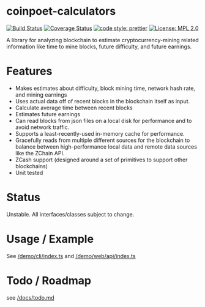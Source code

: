 # coinpoet-calculators

[![Build Status](https://travis-ci.org/activescott/coinpoet-calculators.svg?branch=master)](https://travis-ci.org/activescott/coinpoet-calculators)
[![Coverage Status](https://coveralls.io/repos/github/activescott/coinpoet-calculators/badge.svg?branch=master)](https://coveralls.io/github/activescott/coinpoet-calculators?branch=master)
[![code style: prettier](https://img.shields.io/badge/code_style-prettier-ff69b4.svg?style=flat-square)](https://github.com/prettier/prettier)
[![License: MPL 2.0](https://img.shields.io/badge/License-MPL%202.0-brightgreen.svg)](https://opensource.org/licenses/MPL-2.0)

A library for analyzing blockchain to estimate cryptocurrency-mining related information like time to mine blocks, future difficulty, and future earnings.

# Features

- Makes estimates about difficulty, block mining time, network hash rate, and mining earnings
- Uses actual data off of recent blocks in the blockchain itself as input.
- Calculate average time between recent blocks
- Estimates future earnings
- Can read blocks from json files on a local disk for performance and to avoid network traffic.
- Supports a least-recently-used in-memory cache for performance.
- Gracefully reads from multiple different sources for the blockchain to balance between high-performance local data and remote data sources like the ZChain API.
- ZCash support (designed around a set of primitives to support other blockchains)
- Unit tested

# Status

Unstable. All interfaces/classes subject to change.

# Usage / Example

See [/demo/cli/index.ts](demo/cli/index.ts) and [/demo/web/api/index.ts](demo/web/api/index.ts)

# Todo / Roadmap

see [/docs/todo.md](docs/todo.md)
